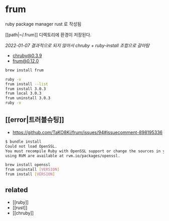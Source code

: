 # frum

ruby package manager
rust 로 작성됨

[[path|~/.frum]] 디렉토리에 환경이 저장된다.

*2022-01-07*
*결과적으로 되지 않아서 chruby + ruby-install 조합으로 갈아탐*
- chruby@0.3.9
- frum@0.12.0

```sh
brew install frum
```

```sh
ruby -v
frum install --list
frum install 3.0.3
frum local 3.0.3
frum uninstall 3.0.3
ruby -v
```

## [[error|트러블슈팅]]
- https://github.com/TaKO8Ki/frum/issues/94#issuecomment-898195336

```sh
$ bundle install                                                           ok  20:28:16
Could not load OpenSSL.
You must recompile Ruby with OpenSSL support or change the sources in your Gemfile from 'https' to 'http'. Instructions for compiling with OpenSSL
using RVM are available at rvm.io/packages/openssl.
```
```sh
brew install openssl
frum uninstall [VERSION]
frum install [VERSION]
```

## related
- [[ruby]]
- [[rust]]
- [[chruby]]
